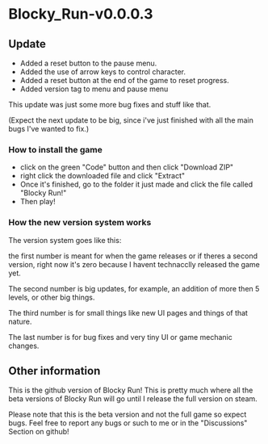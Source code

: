 # Blocky_Run-v0.0.0.3

## Update

- Added a reset button to the pause menu.
- Added the use of arrow keys to control character.
- Added a reset button at the end of the game to reset progress.
- Added version tag to menu and pause menu

This update was just some more bug fixes and stuff like that.

(Expect the next update to be big, since i've just finished with all the main bugs I've wanted to fix.)


### How to install the game

- click on the green "Code" button and then click "Download ZIP"
- right click the downloaded file and click "Extract"
- Once it's finished, go to the folder it just made and click the file called "Blocky Run!"
- Then play!

### How the new version system works

The version system goes like this:

the first number is meant for when the game releases or if theres a second version, right now it's zero because I havent technacclly released the game yet.

The second number is big updates, for example, an addition of more then 5 levels, or other big things.

The third number is for small things like new UI pages and things of that nature.

The last number is for bug fixes and very tiny UI or game mechanic changes.

## Other information

This is the github version of Blocky Run! This is pretty much where all the beta versions of Blocky Run will go until I release the full version on steam.

Please note that this is the beta version and not the full game so expect bugs. Feel free to report any bugs or such to me or in the "Discussions" Section on github!

